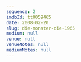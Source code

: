 ```yaml
---
sequence: 2
imdbId: tt0059465
date: 2008-02-20
slug: die-monster-die-1965
medium: null
venue: null
venueNotes: null
mediumNotes: null
---
```


